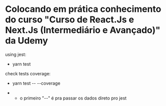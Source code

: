 # Colocando em prática conhecimento do curso "Curso de React.Js e Next.Js (Intermediário e Avançado)" da Udemy

using jest:

* yarn test

check tests coverage:

* yarn test -- --coverage

* * o primeiro "--" é pra passar os dados direto pro jest
